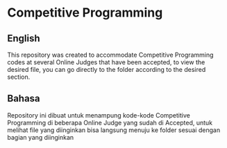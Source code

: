 # Competitive Programming

## English
This repository was created to accommodate Competitive Programming codes at several Online Judges that have been accepted, to view the desired file, you can go directly to the folder according to the desired section.

## Bahasa
Repository ini dibuat untuk menampung kode-kode Competitive Programming di beberapa Online Judge yang sudah di Accepted, untuk melihat file yang diinginkan bisa langsung menuju ke folder sesuai dengan bagian yang diinginkan
